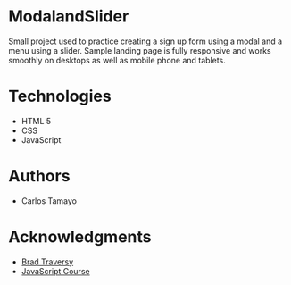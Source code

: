 # ModalandSlider
Small project used to practice creating a sign up form using a modal and a menu using a slider. Sample landing page is fully responsive and works smoothly on desktops as well as mobile phone and tablets. 

# Technologies
* HTML 5
* CSS
* JavaScript 
  
# Authors
* Carlos Tamayo

# Acknowledgments
* [Brad Traversy](https://www.udemy.com/course/web-projects-with-vanilla-javascript/#instructor-1)
* [JavaScript Course](https://www.udemy.com/course/web-projects-with-vanilla-javascript)
